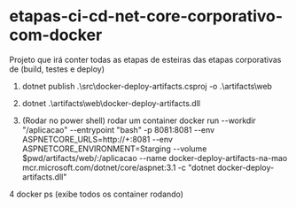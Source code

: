 # etapas-ci-cd-net-core-corporativo-com-docker
Projeto que irá conter todas as etapas de esteiras das etapas corporativas de (build, testes e deploy)
1. dotnet publish .\src\docker-deploy-artifacts.csproj -o .\artifacts\web

2. dotnet .\artifacts\web\docker-deploy-artifacts.dll

3. (Rodar no power shell) rodar um container docker run --workdir "/aplicacao" --entrypoint "bash" -p 8081:8081 --env ASPNETCORE_URLS=http://+:8081 --env ASPNETCORE_ENVIRONMENT=Starging --volume $pwd/artifacts/web/:/aplicacao --name docker-deploy-artifacts-na-mao mcr.microsoft.com/dotnet/core/aspnet:3.1 -c "dotnet docker-deploy-artifacts.dll"

4 docker ps (exibe todos os container rodando)
